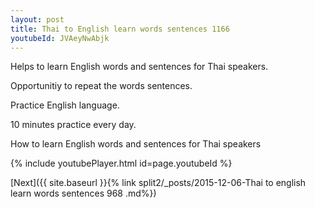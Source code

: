 ```yaml
---
layout: post
title: Thai to English learn words sentences 1166 
youtubeId: JVAeyNwAbjk
---
```

 
 
Helps to learn English words and sentences for Thai speakers.

Opportunitiy to repeat the words sentences. 

Practice English language. 
 
10 minutes practice every day. 
 
How to learn English words and sentences for Thai speakers 
 
{% include youtubePlayer.html id=page.youtubeId %}
 
 
[Next]({{ site.baseurl }}{% link  split2/_posts/2015-12-06-Thai to english learn words sentences 968 .md%})
 
